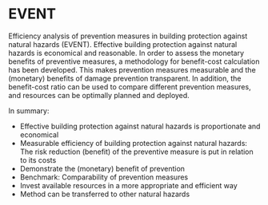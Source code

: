 # EVENT
Efficiency analysis of prevention measures in building protection against natural hazards (EVENT). Effective building protection against natural hazards is economical and reasonable. In order to assess the monetary benefits of preventive measures, a methodology for benefit-cost calculation has been developed. This makes prevention measures measurable and the (monetary) benefits of damage prevention transparent. In addition, the benefit-cost ratio can be used to compare different prevention measures, and resources can be optimally planned and deployed.

In summary:

- Effective building protection against natural hazards is proportionate and economical
- Measurable efficiency of building protection against natural hazards: The risk reduction (benefit) of the preventive measure is put in relation to its costs
- Demonstrate the (monetary) benefit of prevention
- Benchmark: Comparability of prevention measures
- Invest available resources in a more appropriate and efficient way
- Method can be transferred to other natural hazards
